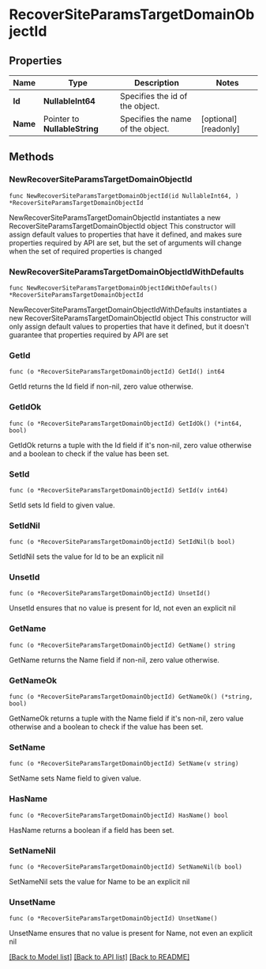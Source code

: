 # RecoverSiteParamsTargetDomainObjectId

## Properties

Name | Type | Description | Notes
------------ | ------------- | ------------- | -------------
**Id** | **NullableInt64** | Specifies the id of the object. | 
**Name** | Pointer to **NullableString** | Specifies the name of the object. | [optional] [readonly] 

## Methods

### NewRecoverSiteParamsTargetDomainObjectId

`func NewRecoverSiteParamsTargetDomainObjectId(id NullableInt64, ) *RecoverSiteParamsTargetDomainObjectId`

NewRecoverSiteParamsTargetDomainObjectId instantiates a new RecoverSiteParamsTargetDomainObjectId object
This constructor will assign default values to properties that have it defined,
and makes sure properties required by API are set, but the set of arguments
will change when the set of required properties is changed

### NewRecoverSiteParamsTargetDomainObjectIdWithDefaults

`func NewRecoverSiteParamsTargetDomainObjectIdWithDefaults() *RecoverSiteParamsTargetDomainObjectId`

NewRecoverSiteParamsTargetDomainObjectIdWithDefaults instantiates a new RecoverSiteParamsTargetDomainObjectId object
This constructor will only assign default values to properties that have it defined,
but it doesn't guarantee that properties required by API are set

### GetId

`func (o *RecoverSiteParamsTargetDomainObjectId) GetId() int64`

GetId returns the Id field if non-nil, zero value otherwise.

### GetIdOk

`func (o *RecoverSiteParamsTargetDomainObjectId) GetIdOk() (*int64, bool)`

GetIdOk returns a tuple with the Id field if it's non-nil, zero value otherwise
and a boolean to check if the value has been set.

### SetId

`func (o *RecoverSiteParamsTargetDomainObjectId) SetId(v int64)`

SetId sets Id field to given value.


### SetIdNil

`func (o *RecoverSiteParamsTargetDomainObjectId) SetIdNil(b bool)`

 SetIdNil sets the value for Id to be an explicit nil

### UnsetId
`func (o *RecoverSiteParamsTargetDomainObjectId) UnsetId()`

UnsetId ensures that no value is present for Id, not even an explicit nil
### GetName

`func (o *RecoverSiteParamsTargetDomainObjectId) GetName() string`

GetName returns the Name field if non-nil, zero value otherwise.

### GetNameOk

`func (o *RecoverSiteParamsTargetDomainObjectId) GetNameOk() (*string, bool)`

GetNameOk returns a tuple with the Name field if it's non-nil, zero value otherwise
and a boolean to check if the value has been set.

### SetName

`func (o *RecoverSiteParamsTargetDomainObjectId) SetName(v string)`

SetName sets Name field to given value.

### HasName

`func (o *RecoverSiteParamsTargetDomainObjectId) HasName() bool`

HasName returns a boolean if a field has been set.

### SetNameNil

`func (o *RecoverSiteParamsTargetDomainObjectId) SetNameNil(b bool)`

 SetNameNil sets the value for Name to be an explicit nil

### UnsetName
`func (o *RecoverSiteParamsTargetDomainObjectId) UnsetName()`

UnsetName ensures that no value is present for Name, not even an explicit nil

[[Back to Model list]](../README.md#documentation-for-models) [[Back to API list]](../README.md#documentation-for-api-endpoints) [[Back to README]](../README.md)


